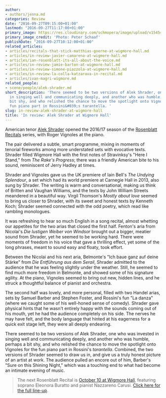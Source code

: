 ```yaml
---
author:
- authors/jenna.md
categories: Review
date: "2016-09-27T09:15:00+01:00"
lastmod: "2016-09-27T11:17:00+01:00"
primary_image: https://res.cloudinary.com/schmopera/image/upload/v1545409169/media/webhook-uploads/1474964220163/2016-09-26---Alek-Shrader.jpg.jpg
primary_image_credit: 'Photo: Peter Schaaf'
publishDate: "2016-09-27T10:12:00+01:00"
related_articles:
- articles/recitals-that-stick-matthias-goerne-at-wigmore-hall.md
- articles/in-review-javier-camarena-at-wigmore-hall.md
- articles/ian-rosenblatt-its-all-about-the-voice.md
- articles/in-review-jamie-barton-at-wigmore-hall.md
- articles/in-review-simone-piazzola-at-wigmore-hall.md
- articles/in-review-la-colla-katzarava-in-recital.md
- articles/ivan-magri-wigmore.md
related_people:
- scene/people/alek-shrader.md
short_description: 'There seemed to be two versions of Alek Shrader, one who was invested
  in singing well and communicating deeply, and another who was humble, perhaps a
  bit shy, and who relished the chance to move the spotlight onto Vignoles for the
  fun piano part in Rossini&#039;s tarantella. '
slug: in-review-alek-shrader-at-wigmore-hall
title: 'In review: Alek Shrader at Wigmore Hall'
---
```


American tenor [Alek Shrader](/scene/people/alek-shrader/) opened the 2016/17 season of the [Rosenblatt Recitals](/ian-rosenblatt-its-all-about-the-voice/) series, with Roger Vignoles at the piano.

The pair delivered a subtle, smart programme, mixing in moments of tenorial fireworks among more understated sets with evocative texts. Shrader filled Wigmore Hall with the first notes of Stravinksy's "Here I Stand," from *The Rake's Progress*; there was a friendly American bite to his sound, reminiscent of Jerry Hadley at times. 

Shrader and Vignoles gave us the UK premiere of Iain Bell's *The Undying Splendour*, a set which had its world premiere at Carnegie Hall in 2013, also sung by Shrader. The writing is warm and conversational, making us think of Britten and Vaughan Williams, and the texts by John William Streets meandered in a beautiful way. Virgil Thomson's *Mostly about love* seemed to bring us closer to Shrader, with its sweet and honest texts by Kenneth Koch; Shrader seemed connected with the odd poetry, which read like rambling monologues. 

It was refreshing to hear so much English in a song recital, almost whetting our appetites for the two arias that closed the first half. Fenton's aria from Nicolai's *Die lustigen Weiber von Windsor* brought out a bigger, meatier sound from Shrader, yet he seemed to be working hard. There were moments of freedom in his voice that gave a thrilling effect, yet some of the long phrases, meant to sound easy and floaty, took effort.

Between the Nicolai and his next aria, Belmonte's "Ich baue ganz auf deine Stärke" from *Die Entführung aus dem Serail*, Shrader admitted to the audience that he was feeling slightly under the weather. Still, he seemed to find much more freedom in Belmonte, and showed some of his signature agility. At the piano, Vignoles seemed to bring out new, hidden lines, and he struck a thoughtful balance of pianist and orchestra.

The second half was lovely, and more personal, filled with two Handel arias, sets by Samuel Barber and Stephen Foster, and Rossini's fun "La danza" (where we caught some of his well-honed sense of comedy). Shrader gave physical hints that he wasn't entirely happy with the sounds coming out of his mouth, yet he had the audience completely on his side. The nerves he may have felt, and the body language that hinted at his eagerness for a quick exit stage left, they were all deeply endearing.

There seemed to be two versions of Alek Shrader, one who was invested in singing well and communicating deeply, and another who was humble, perhaps a bit shy, and who relished the chance to move the spotlight onto Vignoles for the fun piano part in Rossini's *tarantella*. Combined, the two versions of Shrader seemed to draw us in, and give us a truly honest picture of an artist at work. The audience pulled an encore out of him, Barber's "Sure on this Shining Night," which was a touching end to what had become an intimate evening of music.

>The next Rosenblatt Recital is [October 10 at Wigmore Hall](http://www.rosenblattrecitalseries.co.uk/recital.aspx?key=169), featuring soprano Eleonora Buratto and pianist Nazzareno Carusi. [Click here for the full line-up](http://www.rosenblattrecitalseries.co.uk/whats_on.aspx).
